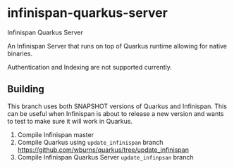 # infinispan-quarkus-server
Infinispan Quarkus Server

An Infinispan Server that runs on top of Quarkus runtime allowing for native binaries.

Authentication and Indexing are not supported currently.

## Building 

This branch uses both SNAPSHOT versions of Quarkus and Infinispan.
This can be useful when Infinispan is about to release a new version and wants to test to make sure it will work in Quarkus.

1. Compile Infinispan master
2. Compile Quarkus using `update_infinispan` branch https://github.com/wburns/quarkus/tree/update_infinispan
3. Compile Infinispan Quarkus Server `update_infinpsan` branch
